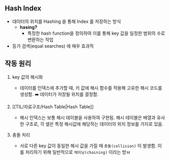 ## Hash Index

* 데이터의 위치를 Hashing 을 통해 Index 를 저장하는 방식
	* **hasing?**
		* 특정한 hash function을 정의하여 이를 통해 key 값을 일정한 범위의 수로 변환하는 작업
* 등가 검색(equal searches) 에 매우 효과적

## 작동 원리

1. key 값의 해시화
	* 데이터를 인덱스에 추가할 때, 키 값에 해시 함수를 적용해 고유한 해시 코드를 생성함. ➡️ 데이터가 저장될 위치를 결정함.

2. [[TIL/자료구조/Hash Table|Hash Table]]
	* 해시 인덱스는 보통 해시 테이블을 사용하여 구현됨. 해시 테이블은 배열과 유사한 구조로, 각 셀은 특정 해시값에 해당하는 데이터의 위치 정보를 가지로 있음.

3. 충돌 처리
	* 서로 다른 key 값이 동일한 해시 값을 가질 때 `충돌(collision)` 이 발생함. 이를 처리하기 위해 일반적으로 `체이닝(chaining)` 이라는 방ㅂ
